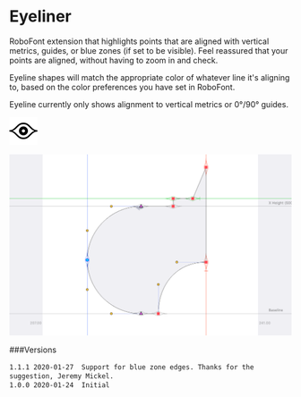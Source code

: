 # Eyeliner


RoboFont extension that highlights points that are aligned with vertical metrics, guides, or blue zones (if set to be visible). Feel reassured that your points are aligned, without having to zoom in and check.

Eyeline shapes will match the appropriate color of whatever line it's aligning to, based on the color preferences you have set in RoboFont.

Eyeline currently only shows alignment to vertical metrics or 0°/90° guides.

![](./_images/Eyeliner_mechanicIcon_small.png)

![](./_images/Eyeliner_demo.png)



###Versions
```
1.1.1 2020-01-27  Support for blue zone edges. Thanks for the suggestion, Jeremy Mickel.
1.0.0 2020-01-24  Initial
```
